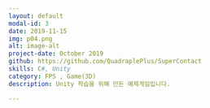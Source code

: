 ```yaml
---
layout: default
modal-id: 3
date: 2019-11-15
img: p04.png
alt: image-alt
project-date: October 2019
github: https://github.com/QuadraplePlus/SuperContact
skills: C#, Unity
category: FPS , Game(3D)
description: Unity 학습을 위해 만든 예제게임입니다.

---
```

